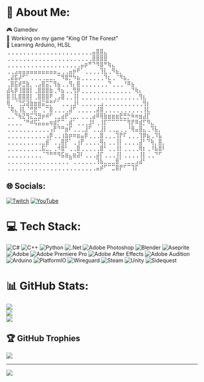 # 💫 About Me:
🎮 Gamedev<br>🌲 Working on my game "King Of The Forest"<br>📖 Learning Arduino, HLSL<br>
⢀⢀⢀⢀⢀⢀⢀⢀⢀⢀⢀⢀⢀⢀⢀⢀⢀⢀⢀⢀⢀⢀⣤⣿⣿⣄<br>
⢀⢀⢀⢀⢀⢀⢀⢀⢀⢀⢀⢀⢀⢀⢀⢀⢀⢀⢀⢀⢀⢀⣿⣿⣿⣿<br>
⢀⢀⢀⢀⢀⢀⢀⢀⢀⢀⢀⢀⢀⢀⢀⢀⢀⢀⢀⣤⡶⠛⠙⠻⣿⠛⢷⣄<br>
⢀⢀⣠⣤⣤⣤⣤⣤⣤⣤⣤⣤⣤⣀⢀⢀⣤⡶⠟⠁⢀⢀⢀⢀⢹⣇⢀⠻⣦⡀<br>
⢀⣼⣯⡼⠋⠁⢀⢀⢀⢀⣀⣀⡀⠉⠻⣿⡛⠳⣦⢀⢀⢀⢀⢀⢀⠹⣆⢀⠈⠻⣦⡀<br>
⢀⣿⣯⡾⣛⣷⡀⢀⣠⣿⣭⡉⢻⣦⢀⢀⢻⡄⣿⢀⢀⢀⢀⢀⢀⢀⠙⢀⢀⢀⠘⠿⣦<br>
⣼⢧⡿⢸⣿⣿⡇⢀⣿⣿⣿⣷⢀⠻⣦⢀⢀⢻⡿⢀⢀⢀⢀⢀⢀⢀⢀⢀⢀⢀⢀⢀⠙⢷⡄<br>
⣿⢸⣇⣿⣿⣿⡇⢀⣿⣿⣿⠟⢀⣠⣿⢀⢀⢸⡇⢀⢀⢀⢀⢀⢀⢀⢀⢀⢀⢀⢀⢀⢀⢀⢻⣆<br>
⢿⡀⠈⢙⣫⣽⣷⣶⣾⣭⣛⡛⠋⠁⢀⢀⢀⣸⠇⢀⢀⢀⢀⢀⣠⢀⢀⢀⢀⢀⢀⢀⢀⢀⢀⢻⡆<br>
⠈⢿⣄⢸⣇⠈⢛⣟⠉⢀⠉⣿⢀⢀⢀⢀⣼⠋⢀⢀⢀⢀⢀⣼⣿⢀⢀⢀⢀⢀⢀⢀⢀⢀⢀⢸⣇<br>
⢀⢀⠙⢷⣝⢻⣍⣙⣻⡶⠾⠋⢀⣀⣴⡟⢁⣀⡀⢀⢀⢀⣴⠿⢿⣷⣶⣶⣶⣟⣛⡓⠷⠶⣶⣼⡏<br>
⢀⢀⢀⢀⠈⠛⠾⢯⣥⣤⣤⢶⣾⡋⠉⢀⣾⠁⢀⢀⢀⣸⠇⢀⢸⡏⠉⠉⠉⠉⠉⢻⡟⠿⣾⡋⠻⣄<br>
⢀⢀⢀⢀⢀⢀⢀⢀⢀⢀⢀⢠⡟⠙⠛⣶⠏⢀⢀⢀⣸⠋⢀⢀⣸⡇⢀⢀⣀⢀⢀⠘⢿⣤⣿⣄⢀⠹⣧⡀<br>
⢀⢀⢀⢀⢀⢀⢀⢀⢀⢀⢠⡿⢀⢀⢰⣷⡶⠶⣶⣤⡿⢀⢀⢀⣿⢀⢀⢀⢹⡟⠏⢀⢀⢀⢹⡿⣦⢀⠹⣧<br>
⢀⢀⢀⢀⢀⢀⢀⢀⢀⣀⣾⠁⢀⢀⣿⡟⠁⢀⢰⡟⢀⢀⢀⢀⢿⡄⢀⢀⢸⡇⢀⢀⢀⢀⣼⠃⠙⢷⡀⣿⡀<br>
⢀⢀⢀⢀⢀⢀⢀⢀⢀⣯⣁⡀⢀⠺⣿⠃⢀⢀⣿⢀⢀⢀⢀⢀⣿⠃⢀⢀⢸⡇⢀⢀⢀⢀⢿⡆⢀⠸⣧⣿⠇<br>
⢀⢀⢀⢀⢀⢀⢀⢀⢀⠈⠙⠛⠛⠻⣯⣶⣄⣶⣽⠇⢀⢀⢀⣼⡏⢀⢀⢀⢸⡇⢀⢀⢀⢀⢸⡇⢀⢀⠙⠋<br>
⢀⢀⢀⢀⢀⢀⢀⢀⢀⢀⢀⢀⢀⢀⢀⢀⠉⢀⢀⢀⢀⢀⢀⢹⣧⣀⣀⣀⣿⠁⢀⣀⣀⣠⣼⠃<br>
⢀⢀⢀⢀⢀⢀⢀⢀⢀⢀⢀⢀⢀⢀⢀⢀⢀⢀⢀⢀⢀⢀⢀⣤⡾⠋⠉⣉⣿⡟⠋⠉⢹⡏</p></b>

## 🌐 Socials:
[![Twitch](https://img.shields.io/badge/Twitch-%239146FF.svg?logo=Twitch&logoColor=white)](https://twitch.tv/Lotlich) [![YouTube](https://img.shields.io/badge/YouTube-%23FF0000.svg?logo=YouTube&logoColor=white)](https://youtube.com/@Lotlich) 

# 💻 Tech Stack:
![C#](https://img.shields.io/badge/c%23-%23239120.svg?style=for-the-badge&logo=csharp&logoColor=white) ![C++](https://img.shields.io/badge/c++-%2300599C.svg?style=for-the-badge&logo=c%2B%2B&logoColor=white) ![Python](https://img.shields.io/badge/python-3670A0?style=for-the-badge&logo=python&logoColor=ffdd54) ![.Net](https://img.shields.io/badge/.NET-5C2D91?style=for-the-badge&logo=.net&logoColor=white) ![Adobe Photoshop](https://img.shields.io/badge/adobe%20photoshop-%2331A8FF.svg?style=for-the-badge&logo=adobe%20photoshop&logoColor=white) ![Blender](https://img.shields.io/badge/blender-%23F5792A.svg?style=for-the-badge&logo=blender&logoColor=white) ![Aseprite](https://img.shields.io/badge/Aseprite-FFFFFF?style=for-the-badge&logo=Aseprite&logoColor=#7D929E) ![Adobe](https://img.shields.io/badge/adobe-%23FF0000.svg?style=for-the-badge&logo=adobe&logoColor=white) ![Adobe Premiere Pro](https://img.shields.io/badge/Adobe%20Premiere%20Pro-9999FF.svg?style=for-the-badge&logo=Adobe%20Premiere%20Pro&logoColor=white) ![Adobe After Effects](https://img.shields.io/badge/Adobe%20After%20Effects-9999FF.svg?style=for-the-badge&logo=Adobe%20After%20Effects&logoColor=white) ![Adobe Audition](https://img.shields.io/badge/Adobe%20Audition-9999FF.svg?style=for-the-badge&logo=Adobe%20Audition&logoColor=white) ![Arduino](https://img.shields.io/badge/-Arduino-00979D?style=for-the-badge&logo=Arduino&logoColor=white) ![PlatformIO](https://img.shields.io/badge/PlatformIO-%23222.svg?style=for-the-badge&logo=platformio&logoColor=%23f5822a) ![Wireguard](https://img.shields.io/badge/wireguard-%2388171A.svg?style=for-the-badge&logo=wireguard&logoColor=white) ![Steam](https://img.shields.io/badge/steam-%23000000.svg?style=for-the-badge&logo=steam&logoColor=white) ![Unity](https://img.shields.io/badge/unity-%23000000.svg?style=for-the-badge&logo=unity&logoColor=white) ![Sidequest](https://img.shields.io/badge/sidequest-%23101227.svg?style=for-the-badge&logo=sidequest&logoColor=white)
# 📊 GitHub Stats:
![](https://github-readme-stats.vercel.app/api?username=Lotli&theme=dark&hide_border=false&include_all_commits=true&count_private=true)<br/>
![](https://github-readme-streak-stats.herokuapp.com/?user=Lotli&theme=dark&hide_border=false)<br/>
![](https://github-readme-stats.vercel.app/api/top-langs/?username=Lotli&theme=dark&hide_border=false&include_all_commits=true&count_private=true&layout=compact)

## 🏆 GitHub Trophies
![](https://github-profile-trophy.vercel.app/?username=Lotli&theme=radical&no-frame=false&no-bg=false&margin-w=4)

---
[![](https://visitcount.itsvg.in/api?id=Lotli&icon=0&color=0)](https://visitcount.itsvg.in)
